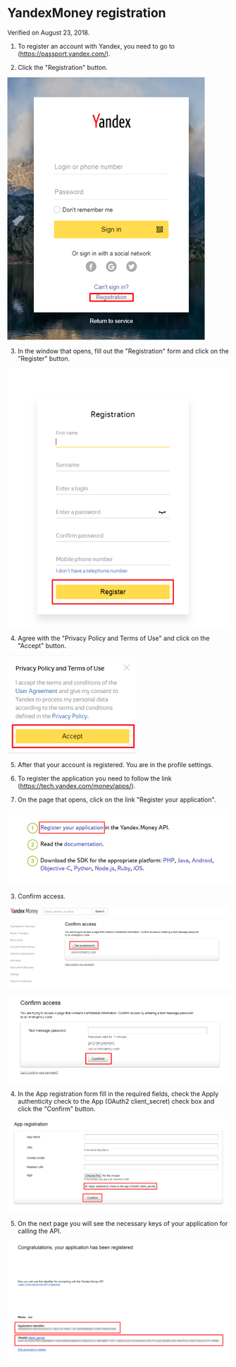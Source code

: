 # YandexMoney registration  
Verified on August 23, 2018.

1. To register an account with Yandex, you need to go to (https://passport.yandex.com/).

2. Click the "Registration" button. 

![image001](https://raw.githubusercontent.com/bNesisDeveloper/bNesis/master/Docs/Services/YandexMoney/image001.png)

3. In the window that opens, fill out the "Registration" form and click on the "Register" button. 

![image002](https://raw.githubusercontent.com/bNesisDeveloper/bNesis/master/Docs/Services/YandexMoney/image002.png)

4. Agree with the "Privacy Policy and Terms of Use" and click on the "Accept" button.

![image003](https://raw.githubusercontent.com/bNesisDeveloper/bNesis/master/Docs/Services/YandexMoney/image003.png)

5. After that your account is registered. You are in the profile settings.

1. To register the application you need to follow the link (https://tech.yandex.com/money/apps/).

2. On the page that opens, click on the link "Register your application".

![image004](https://raw.githubusercontent.com/bNesisDeveloper/bNesis/master/Docs/Services/YandexMoney/image004.png)

3. Confirm access.

![image005](https://raw.githubusercontent.com/bNesisDeveloper/bNesis/master/Docs/Services/YandexMoney/image005.png)

![image006](https://raw.githubusercontent.com/bNesisDeveloper/bNesis/master/Docs/Services/YandexMoney/image006.png)

4. In the App registration form fill in the required fields, check the Apply authenticity check to the App (OAuth2 client_secret) check box and click the "Confirm" button.

![image007](https://raw.githubusercontent.com/bNesisDeveloper/bNesis/master/Docs/Services/YandexMoney/image007.png)

5. On the next page you will see the necessary keys of your application for calling the API.

![image008](https://raw.githubusercontent.com/bNesisDeveloper/bNesis/master/Docs/Services/YandexMoney/image008.png)